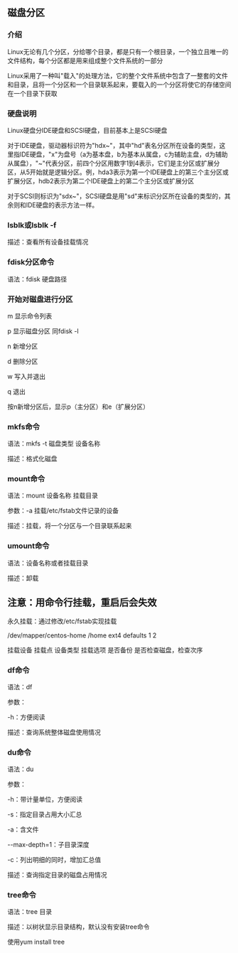 ## 磁盘分区

### 介绍

Linux无论有几个分区，分给哪个目录，都是只有一个根目录，一个独立且唯一的文件结构，每个分区都是用来组成整个文件系统的一部分

Linux采用了一种叫"载入"的处理方法，它的整个文件系统中包含了一整套的文件和目录，且将一个分区和一个目录联系起来，要载入的一个分区将使它的存储空间在一个目录下获取

### 硬盘说明

Linux硬盘分IDE硬盘和SCSI硬盘，目前基本上是SCSI硬盘

对于IDE硬盘，驱动器标识符为"hdx~"，其中"hd"表名分区所在设备的类型，这里指IDE硬盘，"x"为盘号（a为基本盘，b为基本从属盘，c为辅助主盘，d为辅助从属盘），"~"代表分区，前四个分区用数字1到4表示，它们是主分区或扩展分区，从5开始就是逻辑分区。例，hda3表示为第一个IDE硬盘上的第三个主分区或扩展分区，hdb2表示为第二个IDE硬盘上的第二个主分区或扩展分区

对于SCSI则标识为"sdx~"，SCSI硬盘是用"sd"来标识分区所在设备的类型的，其余则和IDE硬盘的表示方法一样。



### lsblk或lsblk -f

描述：查看所有设备挂载情况



### fdisk分区命令

语法：fdisk 硬盘路径

### 开始对磁盘进行分区

m	显示命令列表

p	显示磁盘分区 同fdisk -l

n	新增分区

d	删除分区

w	写入并退出

q	退出

按n新增分区后，显示p（主分区）和e（扩展分区）



### mkfs命令

语法：mkfs -t 磁盘类型 设备名称

描述：格式化磁盘



### mount命令

语法：mount 设备名称 挂载目录

参数：-a	挂载/etc/fstab文件记录的设备

描述：挂载，将一个分区与一个目录联系起来



### umount命令

语法：设备名称或者挂载目录

描述：卸载



## 注意：用命令行挂载，重启后会失效

永久挂载：通过修改/etc/fstab实现挂载

/dev/mapper/centos-home /home                   ext4    defaults        1 2

挂载设备							挂载点			设备类型	挂载选项	是否备份	是否检查磁盘，检查次序



### df命令

语法：df 

参数：

-h：方便阅读

描述：查询系统整体磁盘使用情况



### du命令

语法：du

参数：

-h：带计量单位，方便阅读

-s：指定目录占用大小汇总

-a：含文件

--max-depth=1：子目录深度

-c：列出明细的同时，增加汇总值 

描述：查询指定目录的磁盘占用情况



### tree命令

语法：tree 目录

描述：以树状显示目录结构，默认没有安装tree命令

使用yum install tree